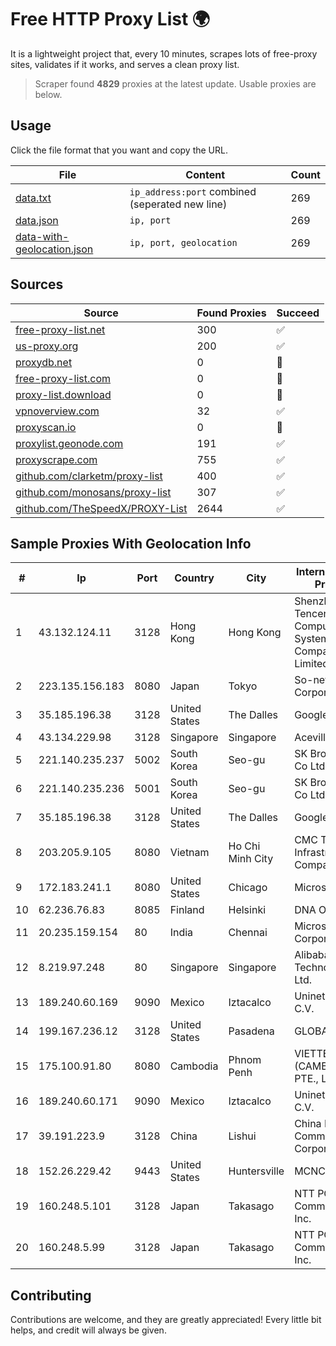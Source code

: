 
# Free HTTP Proxy List 🌍

It is a lightweight project that, every 10 minutes, scrapes lots of free-proxy sites, validates if it works, and serves a clean proxy list.


> Scraper found **4829** proxies at the latest update. Usable proxies are below.

## Usage

Click the file format that you want and copy the URL.


|File|Content|Count|
|----|-------|-----|
|[data.txt](https://raw.githubusercontent.com/themiralay/Proxy-List-World/master/data.txt)|`ip_address:port` combined (seperated new line)|269|
|[data.json](https://raw.githubusercontent.com/themiralay/Proxy-List-World/master/data.json)|`ip, port`|269|
|[data-with-geolocation.json](https://raw.githubusercontent.com/themiralay/Proxy-List-World/master/data-with-geolocation.json)|`ip, port, geolocation`|269|

## Sources

|Source|Found Proxies|Succeed|
|------|-------------|-------|
|[free-proxy-list.net](https://free-proxy-list.net)|300|✅|
|[us-proxy.org](https://www.us-proxy.org)|200|✅|
|[proxydb.net](http://proxydb.net)|0|🚫|
|[free-proxy-list.com](https://free-proxy-list.com/?page=&port=&type%5B%5D=http&type%5B%5D=https&up_time=0&search=Search)|0|🚫|
|[proxy-list.download](https://www.proxy-list.download/HTTP)|0|🚫|
|[vpnoverview.com](https://vpnoverview.com/privacy/anonymous-browsing/free-proxy-servers)|32|✅|
|[proxyscan.io](https://www.proxyscan.io)|0|🚫|
|[proxylist.geonode.com](https://proxylist.geonode.com/api/proxy-list?limit=300&page=1&sort_by=lastChecked&sort_type=desc&protocols=http,https)|191|✅|
|[proxyscrape.com](https://api.proxyscrape.com/v2/?request=displayproxies&protocol=http&timeout=10000&country=all&ssl=all&anonymity=all)|755|✅|
|[github.com/clarketm/proxy-list](https://raw.githubusercontent.com/clarketm/proxy-list/master/proxy-list-raw.txt)|400|✅|
|[github.com/monosans/proxy-list](https://raw.githubusercontent.com/monosans/proxy-list/main/proxies/http.txt)|307|✅|
|[github.com/TheSpeedX/PROXY-List](https://raw.githubusercontent.com/TheSpeedX/PROXY-List/master/http.txt)|2644|✅|


## Sample Proxies With Geolocation Info

|#|Ip|Port|Country|City|Internet Service Provider|
|-|--|----|-------|----|-------------------------|
|1|43.132.124.11|3128|Hong Kong|Hong Kong|Shenzhen Tencent Computer Systems Company Limited|
|2|223.135.156.183|8080|Japan|Tokyo|So-net Corporation|
|3|35.185.196.38|3128|United States|The Dalles|Google LLC|
|4|43.134.229.98|3128|Singapore|Singapore|Aceville Pte.ltd|
|5|221.140.235.237|5002|South Korea|Seo-gu|SK Broadband Co Ltd|
|6|221.140.235.236|5001|South Korea|Seo-gu|SK Broadband Co Ltd|
|7|35.185.196.38|3128|United States|The Dalles|Google LLC|
|8|203.205.9.105|8080|Vietnam|Ho Chi Minh City|CMC Telecom Infrastructure Company|
|9|172.183.241.1|8080|United States|Chicago|Microsoft|
|10|62.236.76.83|8085|Finland|Helsinki|DNA Oyj|
|11|20.235.159.154|80|India|Chennai|Microsoft Corporation|
|12|8.219.97.248|80|Singapore|Singapore|Alibaba (US) Technology Co., Ltd.|
|13|189.240.60.169|9090|Mexico|Iztacalco|Uninet S.A. de C.V.|
|14|199.167.236.12|3128|United States|Pasadena|GLOBAL IT|
|15|175.100.91.80|8080|Cambodia|Phnom Penh|VIETTEL (CAMBODIA) PTE., LTD|
|16|189.240.60.171|9090|Mexico|Iztacalco|Uninet S.A. de C.V.|
|17|39.191.223.9|3128|China|Lishui|China Mobile Communications Corporation|
|18|152.26.229.42|9443|United States|Huntersville|MCNC|
|19|160.248.5.101|3128|Japan|Takasago|NTT PC Communications, Inc.|
|20|160.248.5.99|3128|Japan|Takasago|NTT PC Communications, Inc.|



## Contributing

Contributions are welcome, and they are greatly appreciated! Every
little bit helps, and credit will always be given.

